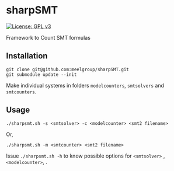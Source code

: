 # sharpSMT

[![License: GPL v3](https://img.shields.io/badge/License-GPLv3-blue.svg)](https://www.gnu.org/licenses/gpl-3.0)

Framework to Count SMT formulas

## Installation

```shell
git clone git@github.com:meelgroup/sharpSMT.git
git submodule update --init
```

Make individual systems in folders `modelcounters`, `smtsolvers` and `smtcounters`.

## Usage

```shell
./sharpsmt.sh -s <smtsolver> -c <modelcounter> <smt2 filename>
```

Or,

```shell
./sharpsmt.sh -m <smtcounter> <smt2 filename>
```



Issue `./sharpsmt.sh -h` to know possible options for `<smtsolver>` , `<modelcounter>`, .
